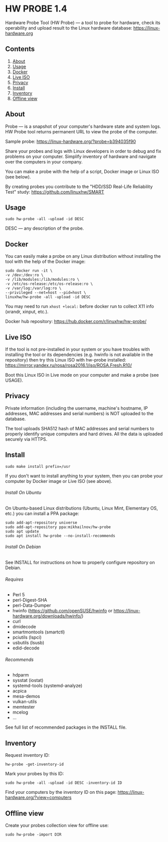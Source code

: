 HW PROBE 1.4
============

Hardware Probe Tool (HW Probe) — a tool to probe for hardware, check its operability and upload result to the Linux hardware database: https://linux-hardware.org

Contents
--------

1. [ About        ](#about)
2. [ Usage        ](#usage)
3. [ Docker       ](#docker)
4. [ Live ISO     ](#live-iso)
5. [ Privacy      ](#privacy)
6. [ Install      ](#install)
7. [ Inventory    ](#inventory)
8. [ Offline view ](#offline-view)

About
-----

Probe — is a snapshot of your computer's hardware state and system logs. HW Probe tool returns permanent URL to view the probe of the computer.

Sample probe: https://linux-hardware.org/?probe=b394035f90

Share your probes and logs with Linux developers in order to debug and fix problems on your computer. Simplify inventory of hardware and navigate over the computers in your company.

You can make a probe with the help of a script, Docker image or Linux ISO (see below).

By creating probes you contribute to the "HDD/SSD Real-Life Reliability Test" study: https://github.com/linuxhw/SMART

Usage
-----

    sudo hw-probe -all -upload -id DESC

DESC — any description of the probe.

Docker
------

You can easily make a probe on any Linux distribution without installing the tool with the help of the Docker image:

    sudo docker run -it \
    -v /dev:/dev:ro \
    -v /lib/modules:/lib/modules:ro \
    -v /etc/os-release:/etc/os-release:ro \
    -v /var/log:/var/log:ro \
    --privileged --net=host --pid=host \
    linuxhw/hw-probe -all -upload -id DESC

You may need to run `xhost +local:` before docker run to collect X11 info (xrandr, xinput, etc.).

Docker hub repository: https://hub.docker.com/r/linuxhw/hw-probe/

Live ISO
--------

If the tool is not pre-installed in your system or you have troubles with installing the tool or its dependencies (e.g. hwinfo is not available in the repository) then try this Linux ISO with hw-probe installed: https://mirror.yandex.ru/rosa/rosa2016.1/iso/ROSA.Fresh.R10/

Boot this Linux ISO in Live mode on your computer and make a probe (see USAGE).

Privacy
-------

Private information (including the username, machine's hostname, IP addresses,
MAC addresses and serial numbers) is NOT uploaded to the database.

The tool uploads SHA512 hash of MAC addresses and serial numbers to properly
identify unique computers and hard drives. All the data is uploaded securely
via HTTPS.

Install
-------

    sudo make install prefix=/usr

If you don't want to install anything to your system, then you can probe your computer by Docker image or Live ISO (see above).

###### Install On Ubuntu

On Ubuntu-based Linux distributions (Ubuntu, Linux Mint, Elementary OS, etc.) you can install a PPA package:

    sudo add-apt-repository universe
    sudo add-apt-repository ppa:mikhailnov/hw-probe
    sudo apt update
    sudo apt install hw-probe --no-install-recommends

###### Install On Debian

See INSTALL for instructions on how to properly configure repository on Debian.

###### Requires

* Perl 5
* perl-Digest-SHA
* perl-Data-Dumper
* hwinfo (https://github.com/openSUSE/hwinfo or https://linux-hardware.org/downloads/hwinfo/)
* curl
* dmidecode
* smartmontools (smartctl)
* pciutils (lspci)
* usbutils (lsusb)
* edid-decode

###### Recommends

* hdparm
* sysstat (iostat)
* systemd-tools (systemd-analyze)
* acpica
* mesa-demos
* vulkan-utils
* memtester
* mcelog
* ...

See full list of recommended packages in the INSTALL file.

Inventory
---------

Request inventory ID:

    hw-probe -get-inventory-id

Mark your probes by this ID:

    sudo hw-probe -all -upload -id DESC -inventory-id ID

Find your computers by the inventory ID on this page: https://linux-hardware.org/?view=computers

Offline view
------------

Create your probes collection view for offline use:

    sudo hw-probe -import DIR

